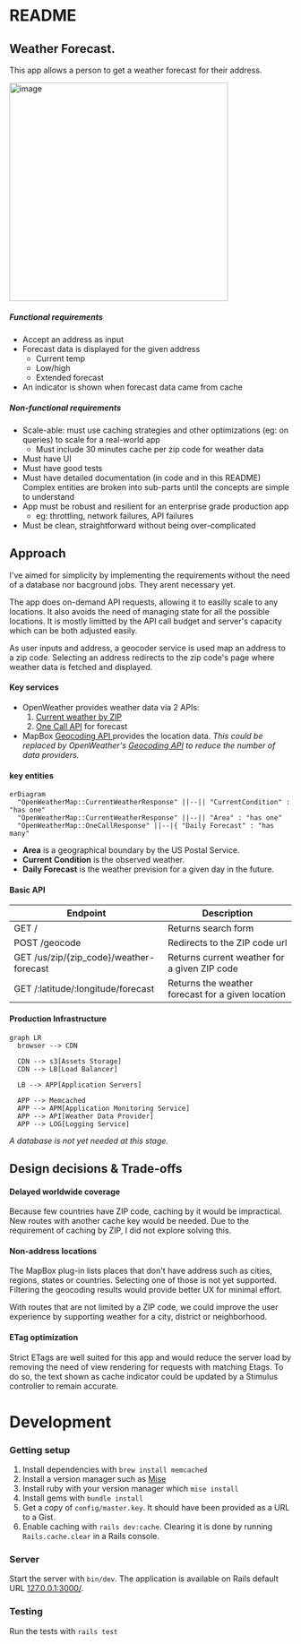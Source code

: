 # README

## Weather Forecast.

This app allows a person to get a weather forecast for their address.

<img width="390" alt="image" src="https://github.com/user-attachments/assets/841b3ff2-27d9-472a-84c1-5763ce4ca885" />


##### Functional requirements

- Accept an address as input
- Forecast data is displayed for the given address
  - Current temp
  - Low/high
  - Extended forecast
- An indicator is shown when forecast data came from cache

##### Non-functional requirements

- Scale-able: must use caching strategies and other optimizations (eg: on queries) to scale for a real-world app
  - Must include 30 minutes cache per zip code for weather data
- Must have UI
- Must have good tests
- Must have detailed documentation (in code and in this README) Complex entities are broken into sub-parts until the concepts are simple to understand
- App must be robust and resilient for an enterprise grade production app
  - eg: throttling, network failures, API failures
- Must be clean, straightforward without being over-complicated

## Approach

I've aimed for simplicity by implementing the requirements without the need of a database nor bacground jobs. They arent necessary yet.

The app does on-demand API requests, allowing it to easilly scale to any locations. It also avoids the need of managing state for all the possible locations. It is mostly limitted by the API call budget and server's capacity which can be both adjusted easily.

As user inputs and address, a geocoder service is used map an address to a zip code. Selecting an address redirects to the zip code's page where weather data is fetched and displayed.

#### Key services

- OpenWeather provides weather data via 2 APIs:
  1. [Current weather by ZIP](https://openweathermap.org/current#zip)
  2. [One Call API](https://openweathermap.org/api/one-call-3) for forecast
- MapBox [Geocoding API ](https://docs.mapbox.com/api/search/geocoding/) provides the location data. _This could be replaced by OpenWeather's [Geocoding API](https://openweathermap.org/api/geocoding-api) to reduce the number of data providers._

#### key entities

```mermaid
erDiagram
  "OpenWeatherMap::CurrentWeatherResponse" ||--|| "CurrentCondition" : "has one"
  "OpenWeatherMap::CurrentWeatherResponse" ||--|| "Area" : "has one"
  "OpenWeatherMap::OneCallResponse" ||--|{ "Daily Forecast" : "has many"
```

- **Area** is a geographical boundary by the US Postal Service.
- **Current Condition** is the observed weather.
- **Daily Forecast** is the weather prevision for a given day in the future.

#### Basic API

| Endpoint                                | Description                                       |
| --------------------------------------- | ------------------------------------------------- |
| GET /                                   | Returns search form                               |
| POST /geocode                           | Redirects to the ZIP code url                     |
| GET /us/zip/{zip_code}/weather-forecast | Returns current weather for a given ZIP code      |
| GET /:latitude/:longitude/forecast      | Returns the weather forecast for a given location |

#### Production Infrastructure

```mermaid
graph LR
  browser --> CDN

  CDN --> s3[Assets Storage]
  CDN --> LB[Load Balancer]

  LB --> APP[Application Servers]

  APP --> Memcached
  APP --> APM[Application Monitoring Service]
  APP --> API[Weather Data Provider]
  APP --> LOG[Logging Service]
```

_A database is not yet needed at this stage._

## Design decisions & Trade-offs

#### Delayed worldwide coverage

Because few countries have ZIP code, caching by it would be impractical. New routes with another cache key would be needed. Due to the requirement of caching by ZIP, I did not explore solving this.

#### Non-address locations

The MapBox plug-in lists places that don't have address such as cities, regions, states or countries. Selecting one of those is not yet supported. Filtering the geocoding results would provide better UX for minimal effort.

With routes that are not limited by a ZIP code, we could improve the user experience by supporting weather for a city, district or neighborhood.

#### ETag optimization

Strict ETags are well suited for this app and would reduce the server load by removing the need of view rendering for requests with matching Etags. To do so, the text shown as cache indicator could be updated by a Stimulus controller to remain accurate.

# Development

### Getting setup

1. Install dependencies with `brew install memcached`
1. Install a version manager such as [Mise](https://mise.jdx.dev/installing-mise.html)
1. Install ruby with your version manager which `mise install`
1. Install gems with `bundle install`
1. Get a copy of `config/master.key`. It should have been provided as a URL to a Gist.
1. Enable caching with `rails dev:cache`. Clearing it is done by running `Rails.cache.clear` in a Rails console.

### Server

Start the server with `bin/dev`. The application is available on Rails default URL [127.0.0.1:3000/](127.0.0.1:3000/).

### Testing

Run the tests with `rails test`
